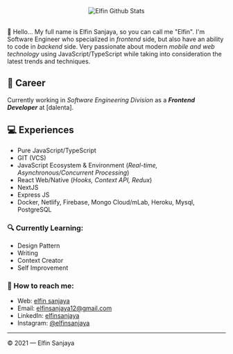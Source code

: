 <div align="center">
  <img src="https://github-readme-stats.vercel.app/api?username=elfinsanjaya12&show_icons=true&theme=dracula" alt="Elfin Github Stats">
</div>
<br>

👋 Hello... My full name is Elfin Sanjaya, so you can call me "Elfin". I'm Software Engineer who specialized in *frontend* side, but also have an ability to code in *backend* side. Very passionate about modern *mobile and web technology* using JavaScript/TypeScript while taking into consideration the latest trends and techniques.

## 💼 Career
Currently working in *Software Engineering Division* as a ***Frontend Developer*** at [dalenta].

## 💻 Experiences
- Pure JavaScript/TypeScript
- GIT (VCS)
- JavaScript Ecosystem & Environment (*Real-time, Asynchronous/Concurrent Processing*)
- React Web/Native (*Hooks, Context API, Redux*)
- NextJS
- Express JS
- Docker, Netlify, Firebase, Mongo Cloud/mLab, Heroku, Mysql, PostgreSQL

### 🔍 Currently Learning:
- Design Pattern
- Writing
- Context Creator
- Self Improvement

### 🚀 How to reach me:
- Web: [elfin sanjaya](https://elfinsanjaya.github.io)
- Email: [elfinsanjaya12@gmail.com](elfinsanjaya12@gmail.com)
- LinkedIn: [elfinsanjaya](https://www.linkedin.com/in/elfin-sanjaya-15a266176/)
- Instagram: [@elfinsanjaya](https://www.instagram.com/elfinsanjaya12/)

---

© 2021 — Elfin Sanjaya
